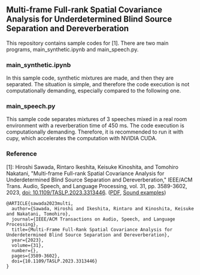## Multi-frame Full-rank Spatial Covariance Analysis for Underdetermined Blind Source Separation and Dereverberation

This repository contains sample codes for [1]. There are two main programs, main_synthetic.ipynb and main_speech.py.

### main_synthetic.ipynb

In this sample code, synthetic mixtures are made, and then they are separated. The situation is simple, and therefore the code execution is not computationally demanding, especially compared to the following one. 

### main_speech.py

This sample code separates mixtures of 3 speeches mixed in a real room environment with a reverberation time of 450 ms. The code execution is computationally demanding. Therefore, it is recommended to run it with cupy, which accelerates the computation with NVIDIA CUDA.

### Reference

[1]: Hiroshi Sawada, Rintaro Ikeshita, Keisuke Kinoshita, and Tomohiro Nakatani, "Multi-frame Full-rank Spatial Covariance Analysis for Underdetermined Blind Source Separation and Dereverberation," IEEE/ACM Trans. Audio, Speech, and Language Processing, vol. 31, pp. 3589-3602, 2023, [doi: 10.1109/TASLP.2023.3313446](https://ieeexplore.ieee.org/document/10244107). ([PDF](https://www.kecl.ntt.co.jp/icl/signal/sawada/mypaper/IEEEtaslp2023sawada.pdf), [Sound examples](https://www.kecl.ntt.co.jp/icl/signal/sawada/demo/mffca/index.html))

```
@ARTICLE{sawada2023multi,
  author={Sawada, Hiroshi and Ikeshita, Rintaro and Kinoshita, Keisuke and Nakatani, Tomohiro},
  journal={IEEE/ACM Transactions on Audio, Speech, and Language Processing}, 
  title={Multi-Frame Full-Rank Spatial Covariance Analysis for Underdetermined Blind Source Separation and Dereverberation}, 
  year={2023},
  volume={31},
  number={},
  pages={3589-3602},
  doi={10.1109/TASLP.2023.3313446}
}
```
